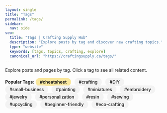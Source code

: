 ```yaml
---
layout: single
title: "Tags"
permalink: /tags/
sidebar:
  nav: side
seo:
  title: "Tags | Crafting Supply Hub"
  description: "Explore posts by tag and discover new crafting topics."
  type: "website"
  keywords: [tags, topics, crafting, explore]
  canonical_url: "https://craftingsupply.ca/tags/"
---
```

<p>Explore posts and pages by tag. Click a tag to see all related content.</p>

<!-- Popular Tags Section -->
<div class="popular-tags" style="margin-bottom:2em; padding:0.5em 0;">
  <strong>Popular Tags:</strong>
  <span style="display:inline-block; margin:0 0.5em 0.5em 0;">
    <a href="/tags/cheatsheet/" class="tag-link" style="background:#f9e79f; border-radius:16px; padding:0.3em 1em; text-decoration:none; colour:#b9770e; font-weight:700;">#cheatsheet</a>
  </span>
  <span style="display:inline-block; margin:0 0.5em 0.5em 0;">
    <a href="/tags/crafting/" class="tag-link" style="background:#f3f3f3; border-radius:16px; padding:0.3em 1em; text-decoration:none; colour:#0074d9; font-weight:500;">#crafting</a>
  </span>
  <span style="display:inline-block; margin:0 0.5em 0.5em 0;">
    <a href="/tags/DIY/" class="tag-link" style="background:#f3f3f3; border-radius:16px; padding:0.3em 1em; text-decoration:none; colour:#0074d9; font-weight:500;">#DIY</a>
  </span>
  <span style="display:inline-block; margin:0 0.5em 0.5em 0;">
    <a href="/tags/small-business/" class="tag-link" style="background:#f3f3f3; border-radius:16px; padding:0.3em 1em; text-decoration:none; colour:#0074d9; font-weight:500;">#small-business</a>
  </span>
  <span style="display:inline-block; margin:0 0.5em 0.5em 0;">
    <a href="/tags/painting/" class="tag-link" style="background:#f3f3f3; border-radius:16px; padding:0.3em 1em; text-decoration:none; colour:#0074d9; font-weight:500;">#painting</a>
  </span>
  <span style="display:inline-block; margin:0 0.5em 0.5em 0;">
    <a href="/tags/miniatures/" class="tag-link" style="background:#f3f3f3; border-radius:16px; padding:0.3em 1em; text-decoration:none; colour:#0074d9; font-weight:500;">#miniatures</a>
  </span>
  <span style="display:inline-block; margin:0 0.5em 0.5em 0;">
    <a href="/tags/embroidery/" class="tag-link" style="background:#f3f3f3; border-radius:16px; padding:0.3em 1em; text-decoration:none; colour:#0074d9; font-weight:500;">#embroidery</a>
  </span>
  <span style="display:inline-block; margin:0 0.5em 0.5em 0;">
    <a href="/tags/jewelry/" class="tag-link" style="background:#f3f3f3; border-radius:16px; padding:0.3em 1em; text-decoration:none; colour:#0074d9; font-weight:500;">#jewelry</a>
  </span>
  <span style="display:inline-block; margin:0 0.5em 0.5em 0;">
    <a href="/tags/personalization/" class="tag-link" style="background:#f3f3f3; border-radius:16px; padding:0.3em 1em; text-decoration:none; colour:#0074d9; font-weight:500;">#personalization</a>
  </span>
  <span style="display:inline-block; margin:0 0.5em 0.5em 0;">
    <a href="/tags/resin/" class="tag-link" style="background:#f3f3f3; border-radius:16px; padding:0.3em 1em; text-decoration:none; colour:#0074d9; font-weight:500;">#resin</a>
  </span>
  <span style="display:inline-block; margin:0 0.5em 0.5em 0;">
    <a href="/tags/sewing/" class="tag-link" style="background:#f3f3f3; border-radius:16px; padding:0.3em 1em; text-decoration:none; colour:#0074d9; font-weight:500;">#sewing</a>
  </span>
  <span style="display:inline-block; margin:0 0.5em 0.5em 0;">
    <a href="/tags/upcycling/" class="tag-link" style="background:#f3f3f3; border-radius:16px; padding:0.3em 1em; text-decoration:none; colour:#0074d9; font-weight:500;">#upcycling</a>
  </span>
  <span style="display:inline-block; margin:0 0.5em 0.5em 0;">
    <a href="/tags/beginner-friendly/" class="tag-link" style="background:#f3f3f3; border-radius:16px; padding:0.3em 1em; text-decoration:none; colour:#0074d9; font-weight:500;">#beginner-friendly</a>
  </span>
  <span style="display:inline-block; margin:0 0.5em 0.5em 0;">
    <a href="/tags/eco-crafting/" class="tag-link" style="background:#f3f3f3; border-radius:16px; padding:0.3em 1em; text-decoration:none; colour:#0074d9; font-weight:500;">#eco-crafting</a>
  </span>
</div>
